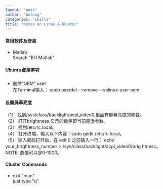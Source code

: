 ```yaml
---
layout: "post"
author: "Anlong"
categories: "skills"
title: "Notes on Linux & Ubuntu"
---
```

#### 常用软件及安装  
- Matlab  
Search "BU Matlab"  


##### Ubuntu使用事项  
- 删除“OEM” user  
在Terminal输入： sudo userdel --remove --selinux-user oem  



#### 设置屏幕亮度
（1） 找到/sys/class/backlight/acpi_video0,里面有屏幕亮度的参数。  
（2） 打开brightness,显示的数字即当前亮度参数。  
（3） 找到/etc/rc.local。  
（4） 打开终端，输入以下内容：sudo gedit /etc/rc.local。  
（5） 输入密码打开后，在 exit 0 之前插入一行： echo your_brightness_number > /sys/class/backlight/acpi_video0/brig
htness。  
NOTE: 数值可以是0-1000。  

#### Cluster Commands
- exit "man"  
just type "q".  
